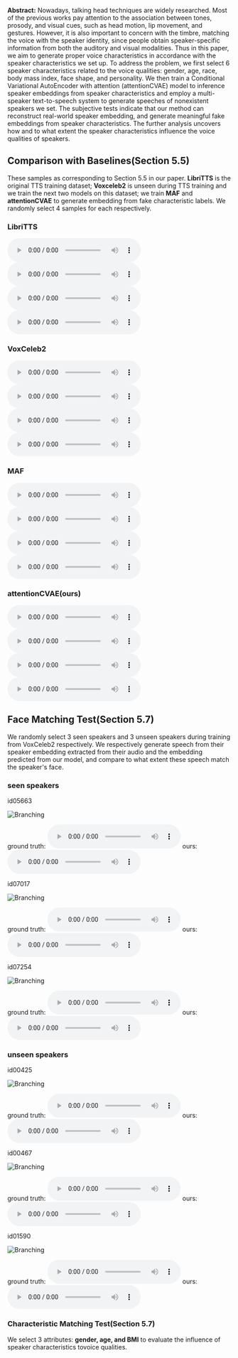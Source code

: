 **Abstract:**
Nowadays, talking head techniques are widely researched. Most of the previous works pay attention to the association between tones, prosody, and visual cues, such as head motion, lip movement, and gestures. However, it is also important to concern with the timbre, matching the voice with the speaker identity, since people obtain speaker-specific information from both the auditory and visual modalities.
Thus in this paper, we aim to generate proper voice characteristics in accordance with the speaker characteristics we set up.
To address the problem, we first select 6 speaker characteristics related to the voice qualities: gender, age, race, body mass index, face shape, and personality. We then train a Conditional Variational AutoEncoder with attention (attentionCVAE) model to inference speaker embeddings from speaker characteristics and employ a multi-speaker text-to-speech system to generate speeches of nonexistent speakers we set.
The subjective tests indicate that our method can reconstruct real-world speaker embedding, and generate meaningful fake embeddings from speaker characteristics. The further analysis uncovers how and to what extent the speaker characteristics influence the voice qualities of speakers.

## Comparison with Baselines(Section 5.5)
These samples as corresponding to Section 5.5 in our paper. **LibriTTS** is the original TTS training dataset; **Voxceleb2** is unseen during TTS training and we train the next two models on this dataset; we train **MAF** and **attentionCVAE** to generate embedding from fake characteristic labels. We randomly select 4 samples for each respectively.

### LibriTTS
<audio controls>
  <source src="./audio/baselines/2532_157475.wav" type="audio/wav">
Your browser does not support the audio element.
</audio>
<audio controls>
  <source src="./audio/baselines/5126_34483.wav" type="audio/wav">
Your browser does not support the audio element.
</audio>
<audio controls>
  <source src="./audio/baselines/7777_106366.wav" type="audio/wav">
Your browser does not support the audio element.
</audio>
<audio controls>
  <source src="./audio/baselines/8677_246948.wav" type="audio/wav">
Your browser does not support the audio element.
</audio>

### VoxCeleb2
<audio controls>
  <source src="./audio/baselines/id00053.wav" type="audio/wav">
Your browser does not support the audio element.
</audio>
<audio controls>
  <source src="./audio/baselines/id03784.wav" type="audio/wav">
Your browser does not support the audio element.
</audio>
<audio controls>
  <source src="./audio/baselines/id05354.wav" type="audio/wav">
Your browser does not support the audio element.
</audio>
<audio controls>
  <source src="./audio/baselines/id07232.wav" type="audio/wav">
Your browser does not support the audio element.
</audio>

### MAF
<audio controls>
  <source src="./audio/baselines/maf_sample1.wav" type="audio/wav">
Your browser does not support the audio element.
</audio>
<audio controls>
  <source src="./audio/baselines/maf_sample2.wav" type="audio/wav">
Your browser does not support the audio element.
</audio>
<audio controls>
  <source src="./audio/baselines/maf_sample3.wav" type="audio/wav">
Your browser does not support the audio element.
</audio>
<audio controls>
  <source src="./audio/baselines/maf_sample4.wav" type="audio/wav">
Your browser does not support the audio element.
</audio>

### attentionCVAE(ours)
<audio controls>
  <source src="./audio/baselines/cvae_sample1.wav" type="audio/wav">
Your browser does not support the audio element.
</audio>
<audio controls>
  <source src="./audio/baselines/cvae_sample2.wav" type="audio/wav">
Your browser does not support the audio element.
</audio>
<audio controls>
  <source src="./audio/baselines/cvae_sample3.wav" type="audio/wav">
Your browser does not support the audio element.
</audio>
<audio controls>
  <source src="./audio/baselines/cvae_sample4.wav" type="audio/wav">
Your browser does not support the audio element.
</audio>

## Face Matching Test(Section 5.7)
We randomly select 3 seen speakers and 3 unseen speakers during training from VoxCeleb2 respectively. We respectively generate speech from their speaker embedding extracted from their audio and the embedding predicted from our model, and compare to what extent these speech match the speaker's face.

### seen speakers
id05663

![Branching](./image/5663.jpg)

ground truth:
<audio controls>
  <source src="./audio/faceMatch/id05663.wav" type="audio/wav">
Your browser does not support the audio element.
</audio>
ours:
<audio controls>
  <source src="./audio/faceMatch/id05663_fake.wav" type="audio/wav">
Your browser does not support the audio element.
</audio>

id07017

![Branching](./image/07017.jpg)

ground truth:
<audio controls>
  <source src="./audio/faceMatch/id07017.wav" type="audio/wav">
Your browser does not support the audio element.
</audio>
ours:
<audio controls>
  <source src="./audio/faceMatch/id07017_fake.wav" type="audio/wav">
Your browser does not support the audio element.
</audio>

id07254

![Branching](./image/07254.jpg)

ground truth:
<audio controls>
  <source src="./audio/faceMatch/id07254.wav" type="audio/wav">
Your browser does not support the audio element.
</audio>
ours:
<audio controls>
  <source src="./audio/faceMatch/id07254_fake.wav" type="audio/wav">
Your browser does not support the audio element.
</audio>


### unseen speakers
id00425

![Branching](./image/00425.jpg)

ground truth:
<audio controls>
  <source src="./audio/faceMatch/id00425.wav" type="audio/wav">
Your browser does not support the audio element.
</audio>
ours:
<audio controls>
  <source src="./audio/faceMatch/id00425_fake.wav" type="audio/wav">
Your browser does not support the audio element.
</audio>

id00467

![Branching](./image/00467.jpg)

ground truth:
<audio controls>
  <source src="./audio/faceMatch/id00467.wav" type="audio/wav">
Your browser does not support the audio element.
</audio>
ours:
<audio controls>
  <source src="./audio/faceMatch/id00467_fake.wav" type="audio/wav">
Your browser does not support the audio element.
</audio>


id01590

![Branching](./image/01590.jpg)

ground truth:
<audio controls>
  <source src="./audio/faceMatch/id01590.wav" type="audio/wav">
Your browser does not support the audio element.
</audio>
ours:
<audio controls>
  <source src="./audio/faceMatch/id01590_fake.wav" type="audio/wav">
Your browser does not support the audio element.
</audio>

### Characteristic Matching Test(Section 5.7)
We select 3 attributes: **gender, age, and BMI** to evaluate the influence of speaker characteristics tovoice qualities.

